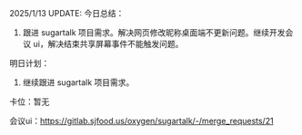 2025/1/13 UPDATE:
今日总结：

1. 跟进 sugartalk 项目需求。解决网页修改昵称桌面端不更新问题。继续开发会议 ui，解决结束共享屏幕事件不能触发问题。

明日计划：

1. 继续跟进 sugartalk 项目需求。

卡位：暂无

会议ui：https://gitlab.sjfood.us/oxygen/sugartalk/-/merge_requests/21
